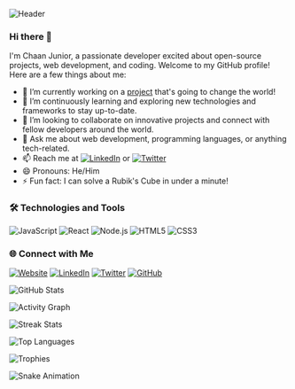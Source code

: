 <!-- GitHub Profile README -->

![Header](https://www.graphicpear.com/wp-content/uploads/2016/11/galshir-1.gif)

### Hi there 👋

I'm Chaan Junior, a passionate developer excited about open-source projects, web development, and coding. Welcome to my GitHub profile! Here are a few things about me:

- 🔭 I’m currently working on a [project](https://your-project-url.com) that's going to change the world!
- 🌱 I’m continuously learning and exploring new technologies and frameworks to stay up-to-date.
- 👯 I’m looking to collaborate on innovative projects and connect with fellow developers around the world.
- 💬 Ask me about web development, programming languages, or anything tech-related.
- 📫 Reach me at [![LinkedIn](https://img.shields.io/badge/LinkedIn-Connect-blue)](https://www.linkedin.com/in/chaanjunior/) or [![Twitter](https://img.shields.io/badge/Twitter-Follow-1da1f2)](https://twitter.com/chaan_junior)
- 😄 Pronouns: He/Him
- ⚡ Fun fact: I can solve a Rubik's Cube in under a minute!

### 🛠️ Technologies and Tools

![JavaScript](https://img.shields.io/badge/-JavaScript-F7DF1E?style=flat&logo=javascript&logoColor=black)
![React](https://img.shields.io/badge/-React-61DAFB?style=flat&logo=react&logoColor=black)
![Node.js](https://img.shields.io/badge/-Node.js-339933?style=flat&logo=node.js&logoColor=white)
![HTML5](https://img.shields.io/badge/-HTML5-E34F26?style=flat&logo=html5&logoColor=white)
![CSS3](https://img.shields.io/badge/-CSS3-1572B6?style=flat&logo=css3&logoColor=white)

### 🌐 Connect with Me

[![Website](https://img.shields.io/badge/Portfolio-Visit-ff69b4)](https://www.example.com)
[![LinkedIn](https://img.shields.io/badge/LinkedIn-Connect-blue)](https://www.linkedin.com/in/chaanjunior/)
[![Twitter](https://img.shields.io/badge/Twitter-Follow-1da1f2)](https://twitter.com/chaan_junior)
[![GitHub](https://img.shields.io/badge/GitHub-Follow-181717)](https://github.com/Chaan-Junior)

<!-- Animated GitHub stats -->
![GitHub Stats](https://github.com/Chaan-Junior/Chaan-Junior/raw/main/assets/github-stats-animated.svg)

<!-- GitHub Activity Graph -->
![Activity Graph](https://activity-graph.herokuapp.com/graph?username=Chaan-Junior&theme=react-dark)

<!-- GitHub Streak Stats -->
![Streak Stats](https://github-readme-streak-stats.herokuapp.com/?user=Chaan-Junior&theme=react-dark)

<!-- Top Languages -->
![Top Languages](https://github-readme-stats.vercel.app/api/top-langs/?username=Chaan-Junior&layout=compact&theme=react-dark)

<!-- GitHub Trophies -->
![Trophies](https://github-profile-trophy.vercel.app/?username=Chaan-Junior&theme=onedark)

<!-- GitHub Contribution Grid Snake -->
![Snake Animation](https://raw.githubusercontent.com/Chaan-Junior/Chaan-Junior/output/github-contribution-grid-snake.svg)
